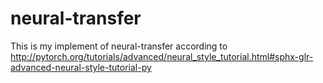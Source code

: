 # neural-transfer
This is my implement of neural-transfer according to http://pytorch.org/tutorials/advanced/neural_style_tutorial.html#sphx-glr-advanced-neural-style-tutorial-py
